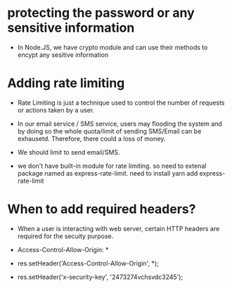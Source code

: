 # protecting the password or any sensitive information

- In Node.JS, we have crypto module and can use their methods to encypt any sesitive information

# Adding rate limiting
- Rate Limiting is just a technique used to control the number of requests or actions taken by a user.
- In our email service / SMS service, users may flooding the system and by doing so the whole quota/limit of sending SMS/Email can be exhausetd. Therefore, there could a loss of money.

- We should limit to send email/SMS.

- we don't have built-in module for rate limiting. so need to extenal package named as express-rate-limit. need to install yarn add express-rate-limit

# When to add required headers?

- When a user is interacting with web server, certain HTTP headers are required for the secuity purpose.

- Access-Control-Allow-Origin: *

- res.setHeader('Access-Control-Allow-Origin', *);
- res.setHeader('x-security-key', '2473274vchsvdc3245');
